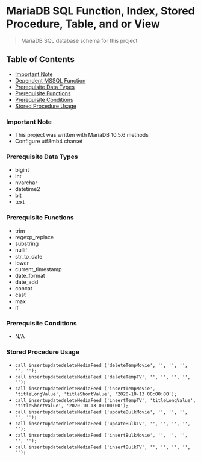 # MariaDB SQL Function, Index, Stored Procedure, Table, and or View
> MariaDB SQL database schema for this project

## Table of Contents
* [Important Note](#important-note)
* [Dependent MSSQL Function](#dependent-mssql-function)
* [Prerequisite Data Types](#prerequisite-data-types)
* [Prerequisite Functions](#prerequisite-functions)
* [Prerequisite Conditions](#prerequisite-conditions)
* [Stored Procedure Usage](#stored-procedure-usage)

### **Important Note**
* This project was written with MariaDB 10.5.6 methods
* Configure utf8mb4 charset

### Prerequisite Data Types
* bigint
* int
* nvarchar
* datetime2
* bit
* text

### Prerequisite Functions
* trim
* regexp_replace
* substring
* nullif
* str_to_date
* lower
* current_timestamp
* date_format
* date_add
* concat
* cast
* max
* if

### Prerequisite Conditions
* N/A

### Stored Procedure Usage
* `call insertupdatedeleteMediaFeed ('deleteTempMovie', '', '', '', '', '');`
* `call insertupdatedeleteMediaFeed ('deleteTempTV', '', '', '', '', '');`
* `call insertupdatedeleteMediaFeed ('insertTempMovie', 'titleLongValue', 'titleShortValue', '2020-10-13 00:00:00');`
* `call insertupdatedeleteMediaFeed ('insertTempTV', 'titleLongValue', 'titleShortValue', '2020-10-13 00:00:00');`
* `call insertupdatedeleteMediaFeed ('updateBulkMovie', '', '', '', '', '');`
* `call insertupdatedeleteMediaFeed ('updateBulkTV', '', '', '', '', '');`
* `call insertupdatedeleteMediaFeed ('insertBulkMovie', '', '', '', '', '');`
* `call insertupdatedeleteMediaFeed ('insertBulkTV', '', '', '', '', '');`
